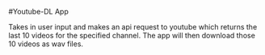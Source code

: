 #Youtube-DL App

Takes in user input and makes an api request to youtube which returns the last 10 videos for the specified channel.
The app will then download those 10 videos as wav files.

